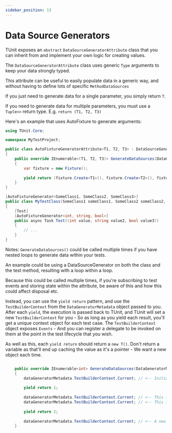 ```yaml
---
sidebar_position: 13
---
```


# Data Source Generators

TUnit exposes an `abstract` `DataSourceGeneratorAttribute` class that you can inherit from and implement your own logic for creating values.

The `DataSourceGeneratorAttribute` class uses generic `Type` arguments to keep your data strongly typed.

This attribute can be useful to easily populate data in a generic way, and without having to define lots of specific `MethodDataSources`

If you just need to generate data for a single parameter, you simply return `T`.

If you need to generate data for multiple parameters, you must use a `Tuple<>` return type. E.g. `return (T1, T2, T3)`

Here's an example that uses AutoFixture to generate arguments:

```csharp
using TUnit.Core;

namespace MyTestProject;

public class AutoFixtureGeneratorAttribute<T1, T2, T3> : DataSourceGeneratorAttribute<T1, T2, T3>
{
    public override IEnumerable<(T1, T2, T3)> GenerateDataSources(DataGeneratorMetadata dataGeneratorMetadata)
    {
        var fixture = new Fixture();
        
        yield return (fixture.Create<T1>(), fixture.Create<T2>(), fixture.Create<T3>());
    }
}

[AutoFixtureGenerator<SomeClass1, SomeClass2, SomeClass3>]
public class MyTestClass(SomeClass1 someClass1, SomeClass2 someClass2, SomeClass3 someClass3)
{
    [Test]
    [AutoFixtureGenerator<int, string, bool>]
    public async Task Test((int value, string value2, bool value3))
    {
        // ...
    }
}


```

Notes:
`GenerateDataSources()` could be called multiple times if you have nested loops to generate data within your tests. 

An example could be using a DataSourceGenerator on both the class and the test method, resulting with a loop within a loop.

Because this could be called multiple times, if you're subscribing to test events and storing state within the attribute, be aware of this and how this could affect disposal etc.

Instead, you can use the `yield return` pattern, and use the `TestBuilderContext` from the `DataGeneratorMetadata` object passed to you.
After each `yield`, the execution is passed back to TUnit, and TUnit will set a new `TestBuilderContext` for you - So as long as you yield each result, you'll get a unique context object for each test case.
The `TestBuilderContext` object exposes `Events` - And you can register a delegate to be invoked on them at the point in the test lifecycle that you wish.

As well as this, each `yield return` should return a `new T()`. Don't return a variable as that'll end up caching the value as it's a pointer - We want a new object each time.

```csharp

    public override IEnumerable<int> GenerateDataSources(DataGeneratorMetadata dataGeneratorMetadata)
    {
        dataGeneratorMetadata.TestBuilderContext.Current; // <-- Initial Context for first test
        
        yield return 1;
        
        dataGeneratorMetadata.TestBuilderContext.Current; // <-- This is now a different context object, as we yielded
        dataGeneratorMetadata.TestBuilderContext.Current; // <-- This is still the same as above because it'll only change on a yield
        
        yield return 2;
        
        dataGeneratorMetadata.TestBuilderContext.Current; // <-- A new object again
    }

```